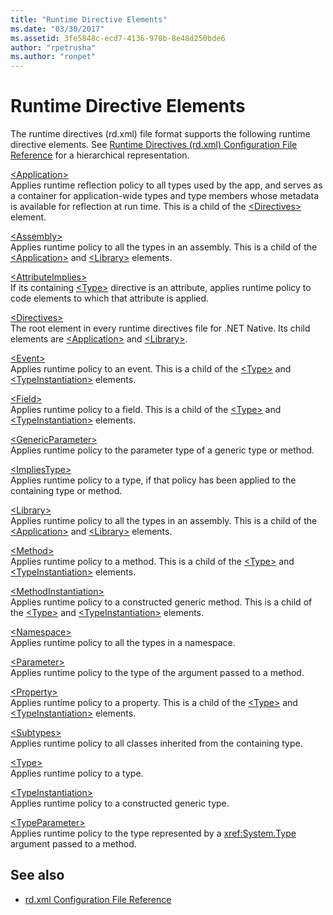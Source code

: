```yaml
---
title: "Runtime Directive Elements"
ms.date: "03/30/2017"
ms.assetid: 3fe5848c-ecd7-4136-970b-8e48d250bde6
author: "rpetrusha"
ms.author: "ronpet"
---
```

# Runtime Directive Elements
The runtime directives (rd.xml) file format supports the following runtime directive elements. See [Runtime Directives (rd.xml) Configuration File Reference](../../../docs/framework/net-native/runtime-directives-rd-xml-configuration-file-reference.md) for a hierarchical representation.  
  
 [\<Application>](../../../docs/framework/net-native/application-element-net-native.md)  
 Applies runtime reflection policy to all types used by the app, and serves as a container for application-wide types and type members whose metadata is available for reflection at run time. This is a child of the [\<Directives>](../../../docs/framework/net-native/directives-element-net-native.md) element.  
  
 [\<Assembly>](../../../docs/framework/net-native/assembly-element-net-native.md)  
 Applies runtime policy to all the types in an assembly. This is a child of the [\<Application>](../../../docs/framework/net-native/application-element-net-native.md) and [\<Library>](../../../docs/framework/net-native/library-element-net-native.md) elements.  
  
 [\<AttributeImplies>](../../../docs/framework/net-native/attributeimplies-element-net-native.md)  
 If its containing [\<Type>](../../../docs/framework/net-native/type-element-net-native.md) directive is an attribute, applies runtime policy to code elements to which that attribute is applied.  
  
 [\<Directives>](../../../docs/framework/net-native/directives-element-net-native.md)  
 The root element in every runtime directives file for .NET Native. Its child elements are [\<Application>](../../../docs/framework/net-native/application-element-net-native.md) and [\<Library>](../../../docs/framework/net-native/library-element-net-native.md).  
  
 [\<Event>](../../../docs/framework/net-native/event-element-net-native.md)  
 Applies runtime policy to an event. This is a child of the [\<Type>](../../../docs/framework/net-native/type-element-net-native.md) and [\<TypeInstantiation>](../../../docs/framework/net-native/typeinstantiation-element-net-native.md) elements.  
  
 [\<Field>](../../../docs/framework/net-native/field-element-net-native.md)  
 Applies runtime policy to a field. This is a child of the [\<Type>](../../../docs/framework/net-native/type-element-net-native.md) and [\<TypeInstantiation>](../../../docs/framework/net-native/typeinstantiation-element-net-native.md) elements.  
  
 [\<GenericParameter>](../../../docs/framework/net-native/genericparameter-element-net-native.md)  
 Applies runtime policy to the parameter type of a generic type or method.  
  
 [\<ImpliesType>](../../../docs/framework/net-native/impliestype-element-net-native.md)  
 Applies runtime policy to a type, if that policy has been applied to the containing type or method.  
  
 [\<Library>](../../../docs/framework/net-native/library-element-net-native.md)  
 Applies runtime policy to all the types in an assembly. This is a child of the [\<Application>](../../../docs/framework/net-native/application-element-net-native.md) and [\<Library>](../../../docs/framework/net-native/library-element-net-native.md) elements.  
  
 [\<Method>](../../../docs/framework/net-native/method-element-net-native.md)  
 Applies runtime policy to a method. This is a child of the [\<Type>](../../../docs/framework/net-native/type-element-net-native.md) and [\<TypeInstantiation>](../../../docs/framework/net-native/typeinstantiation-element-net-native.md) elements.  
  
 [\<MethodInstantiation>](../../../docs/framework/net-native/methodinstantiation-element-net-native.md)  
 Applies runtime policy to a constructed generic method. This is a child of the [\<Type>](../../../docs/framework/net-native/type-element-net-native.md) and [\<TypeInstantiation>](../../../docs/framework/net-native/typeinstantiation-element-net-native.md) elements.  
  
 [\<Namespace>](../../../docs/framework/net-native/namespace-element-net-native.md)  
 Applies runtime policy to all the types in a namespace.  
  
 [\<Parameter>](../../../docs/framework/net-native/parameter-element-net-native.md)  
 Applies runtime policy to the type of the argument passed to a method.  
  
 [\<Property>](../../../docs/framework/net-native/property-element-net-native.md)  
 Applies runtime policy to a property. This is a child of the [\<Type>](../../../docs/framework/net-native/type-element-net-native.md) and [\<TypeInstantiation>](../../../docs/framework/net-native/typeinstantiation-element-net-native.md) elements.  
  
 [\<Subtypes>](../../../docs/framework/net-native/subtypes-element-net-native.md)  
 Applies runtime policy to all classes inherited from the containing type.  
  
 [\<Type>](../../../docs/framework/net-native/type-element-net-native.md)  
 Applies runtime policy to a type.  
  
 [\<TypeInstantiation>](../../../docs/framework/net-native/typeinstantiation-element-net-native.md)  
 Applies runtime policy to a constructed generic type.  
  
 [\<TypeParameter>](../../../docs/framework/net-native/typeparameter-element-net-native.md)  
 Applies runtime policy to the type represented by a <xref:System.Type> argument passed to a method.  
  
## See also

- [rd.xml Configuration File Reference](../../../docs/framework/net-native/runtime-directives-rd-xml-configuration-file-reference.md)
